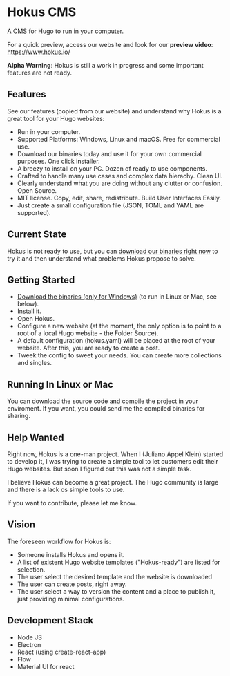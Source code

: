 # Hokus CMS

A CMS for Hugo to run in your computer.

For a quick preview, access our website and look for our **preview video**:
https://www.hokus.io/

**Alpha Warning**: Hokus is still a work in progress and some important features are not ready. 

## Features

See our features (copied from our website) and understand why Hokus is a great tool for your Hugo websites:

* Run in your computer.
* Supported Platforms: Windows, Linux and macOS. Free for commercial use.
* Download our binaries today and use it for your own commercial purposes. One click installer.
* A breezy to install on your PC. Dozen of ready to use components.
* Crafted to handle many use cases and complex data hierachy. Clean UI.
* Clearly understand what you are doing without any clutter or confusion. Open Source.
* MIT license. Copy, edit, share, redistribute. Build User Interfaces Easily.
* Just create a small configuration file (JSON, TOML and YAML are supported).

## Current State

Hokus is not ready to use, but you can [download our binaries right now](https://s3.amazonaws.com/hokus.io/hokus-cms-win-x64.exe) to try it and then understand what problems Hokus propose to solve.

## Getting Started

* [Download the binaries (only for Windows)](https://s3.amazonaws.com/hokus.io/hokus-cms-win-x64.exe) (to run in Linux or Mac, see below).
* Install it.
* Open Hokus.
* Configure a new website (at the moment, the only option is to point to a root of a local Hugo website - the Folder Source).
* A default configuration (hokus.yaml) will be placed at the root of your website. After this, you are ready to create a post.
* Tweek the config to sweet your needs. You can create more collections and singles.

## Running In Linux or Mac

You can download the source code and compile the project in your enviroment.
If you want, you could send me the compiled binaries for sharing.

## Help Wanted

Right now, Hokus is a one-man project. When I (Juliano Appel Klein) started to develop it, I was trying to create a simple tool to let customers edit their Hugo websites. But soon I figured out this was not a simple task.

I believe Hokus can become a great project. The Hugo community is large and there is a lack os simple tools to use.

If you want to contribute, please let me know.

## Vision

The foreseen workflow for Hokus is:

* Someone installs Hokus and opens it.
* A list of existent Hugo website templates ("Hokus-ready") are listed for selection.
* The user select the desired template and the website is downloaded
* The user can create posts, right away.
* The user select a way to version the content and a place to publish it, just providing minimal configurations.

## Development Stack

* Node JS
* Electron
* React (using create-react-app)
* Flow
* Material UI for react